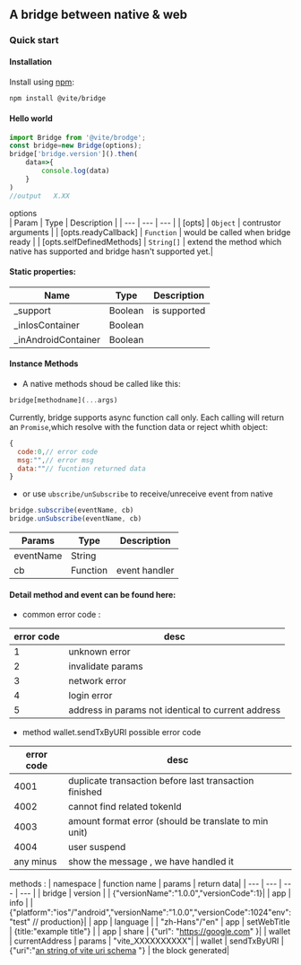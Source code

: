 ## A bridge between native & web  

### Quick start   

#### Installation  

Install using [npm](https://www.npmjs.org/):

```sh
npm install @vite/bridge
```

#### Hello world
```javascript
import Bridge from '@vite/brodge';
const bridge=new Bridge(options);
bridge['bridge.version']().then(
    data=>{
        console.log(data)
    }
)
//output   X.XX
```

options  
| Param | Type | Description |
| --- | --- | --- |
| [opts] | <code>Object</code> | contrustor arguments |
| [opts.readyCallback] | <code>Function</code> | would be called when bridge ready |
| [opts.selfDefinedMethods] | <code>String[]</code> | extend the method  which native has supported and bridge hasn't supported yet.|

#### Static properties:
 | Name | Type | Description |
 | --- | --- | --- |
 | _support | Boolean | is supported |
 | _inIosContainer | Boolean | 
 | _inAndroidContainer | Boolean |

#### Instance Methods
- A native methods shoud be called like this:
```javascript
bridge[methodname](...args)
```
Currently, bridge supports async function call only.
Each calling will return an `Promise`,which resolve with the function data or reject whith object:
```javascript
{ 
  code:0,// error code 
  msg:"",// error msg
  data:""// fucntion returned data 
}

```
- or use `ubscribe/unSubscribe` to receive/unreceive event from native
```javascript 
bridge.subscribe(eventName, cb)
bridge.unSubscribe(eventName, cb)
```
 | Params | Type | Description |
 | --- | --- | --- |
 | eventName | String |  |
 | cb | Function | event handler| 

#### Detail method and event can be found here:
- common error code :  
  
| error code | desc |
| --- | --- |
| 1	| unknown error | 
| 2	| invalidate params	|
| 3	| network error |	
| 4	| login error	|
| 5	| address in params not identical to current address|

- method wallet.sendTxByURI possible error code    
  
| error code | desc |
| --- | --- |
| 4001 | duplicate transaction before last transaction finished |
| 4002	| cannot find related tokenId	|
| 4003	| amount format error (should be translate to min unit)	|
| 4004 | user suspend|
| any minus | show the message , we have handled it |

methods :
| namespace | function name | params | return data|
| --- | --- | --- | --- |
| bridge | version | | {"versionName":"1.0.0","versionCode":1}|
| app | info | |{"platform":"ios"/"android","versionName":"1.0.0","versionCode":1024"env":"test" // production}|
| app | language | | "zh-Hans"/"en"
| app | setWebTitle | {title:"example title"} |
| app | share | {"url": "https://google.com" }|
| wallet | currentAddress | params | "vite_XXXXXXXXXX"|
| wallet | sendTxByURI | {"uri":"[an string of vite uri schema](https://vite.wiki/api/vitejs/utils/uri.html) "} | the block generated|
